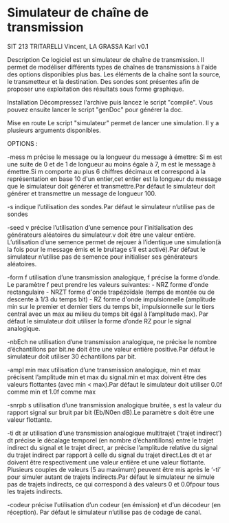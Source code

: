 # Simulateur de chaîne de transmission
SIT 213
TRITARELLI Vincent, LA GRASSA Karl
v0.1

Description
Ce logiciel est un simulateur de chaîne de transmission. Il permet de modéliser
différents types de chaînes de transmissions à l'aide des options disponibles plus bas.
Les éléments de la chaîne sont la source, le transmetteur et la destination. Des sondes sont présentes afin de proposer une exploitation des résultats sous forme graphique. 


Installation
Décompressez l'archive puis lancez le script "compile". Vous pouvez ensuite lancer le script "genDoc" pour générer la doc.


Mise en route 
Le script "simulateur" permet de lancer une simulation. Il y a plusieurs arguments disponibles.

OPTIONS :

-mess  m
	précise le message ou la longueur du message à émettre: Si m est une suite de 0 et de 1 de longueur au moins égale à 7,  m est le message à émettre.Si m comporte au plus 6 chiffres décimaux et correspond à la représentation en base 10 d'un entier,cet entier est la longueur du message que le simulateur doit générer et transmettre.Par défaut le simulateur doit générer et transmettre un message de longueur 100. 

-s 
	indique l’utilisation des sondes.Par défaut le simulateur n’utilise pas de sondes

-seed v
	précise l’utilisation d’une semence pour l’initialisation des générateurs aléatoires du simulateur.v doit être une valeur entière. L’utilisation d’une semence permet de rejouer à l’identique une simulation(à la fois pour le message émis et le bruitage s’il est activé).Par défaut le simulateur n’utilise pas de semence pour initialiser ses générateurs aléatoires.

-form  f
	utilisation d’une transmission analogique, f précise la forme d’onde.
Le paramètre f peut prendre les valeurs suivantes:
	- NRZ    forme d'onde rectangulaire 
	- NRZT  forme d'onde trapézoïdale (temps de montée ou de descente à 1/3 du temps bit)
	- RZ      forme d'onde impulsionnelle (amplitude min sur le premier et dernier tiers du temps bit,        impulsionnelle sur le tiers central avec un max au milieu du temps bit égal à l’amplitude max). Par défaut le simulateur doit utiliser la forme d’onde RZ pour le signal analogique.

-nbEch  ne
	utilisation d’une transmission analogique, ne précise le nombre d’échantillons par bit.ne  doit être une valeur entière positive.Par défaut le simulateur doit utiliser 30 échantillons par bit.

-ampl  min max
	utilisation d’une transmission analogique,  min et max précisent  l’amplitude  min et max du signal.min et max doivent être des valeurs flottantes (avec min < max).Par défaut le simulateur doit utiliser  0.0f comme min et 1.0f comme max

-snrpb  s
	utilisation d’une transmission analogique bruitée, s est la valeur du rapport signal sur bruit par bit (Eb/N0en dB).Le paramètre s doit être une valeur flottante.

-ti dt ar
	utilisation d’une transmission analogique multitrajet (‘trajet indirect’) dt précise le décalage temporel (en nombre d’échantillons) entre le trajet  indirect du signal et le trajet direct, ar précise l’amplitude relative du signal du trajet indirect par rapport à celle du signal du trajet direct.Les dt et ar doivent être respectivement une valeur entière et une valeur flottante. Plusieurs couples de valeurs (5 au maximum) peuvent être mis après le ‘-ti’ pour simuler autant de trajets indirects.Par défaut le simulateur ne simule pas de trajets indirects, ce qui correspond à des valeurs 0 et 0.0fpour tous les trajets indirects.

-codeur 
	précise l’utilisation d’un codeur (en émission) et d’un décodeur (en réception). Par défaut le simulateur n’utilise pas de codage de canal.
